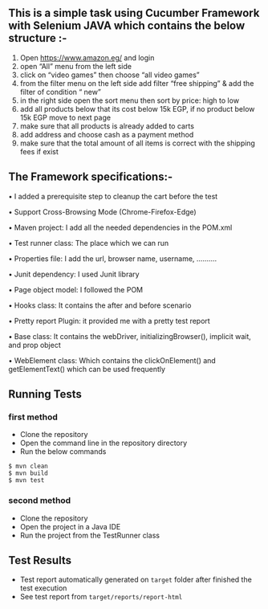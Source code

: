 ﻿## This is a simple task using Cucumber Framework with Selenium JAVA which contains the below structure :-
1. Open https://www.amazon.eg/ and login
2. open “All” menu from the left side
3. click on “video games” then choose “all video games”
4. from the filter menu on the left side add filter “free shipping” & add the
filter of condition “ new”
5. in the right side open the sort menu then sort by price: high to low
6. add all products below that its cost below 15k EGP, if no product below
15k EGP move to next page
7. make sure that all products is already added to carts
8. add address and choose cash as a payment method
9. make sure that the total amount of all items is correct with the shipping
fees if exist

	
## The Framework specifications:-

•   I added a prerequisite step to cleanup the cart before the test

•   Support Cross-Browsing Mode (Chrome-Firefox-Edge)

•   Maven project: I add all the needed dependencies in the POM.xml

•	Test runner class: The place which we can run  

•	Properties file: I add the url, browser name, username, ..........

•	Junit dependency: I used Junit library

•	Page object model: I followed the POM

•	Hooks class: It contains the after and before scenario

•	Pretty report Plugin: it provided me with a pretty test report

•   Base class: It contains the webDriver, initializingBrowser(), implicit wait, and prop object

•   WebElement class: Which contains the clickOnElement() and getElementText() which can be used frequently


## Running Tests
### first method
* Clone the repository
* Open the command line in the repository directory
* Run the below commands
```shell
$ mvn clean
$ mvn build
$ mvn test
```
### second method
* Clone the repository
* Open the project in a Java IDE
* Run the project from the TestRunner class

## Test Results
* Test report automatically generated on `target` folder after finished the test execution
* See test report from `target/reports/report-html`

